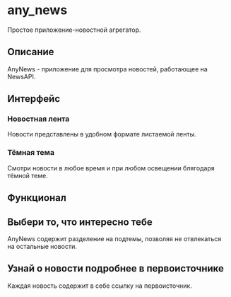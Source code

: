 # any_news

Простое приложение-новостной агрегатор.

## Описание

AnyNews - приложение для просмотра новостей, работающее на NewsAPI.

## Интерфейс

### Новостная лента

Новости представлены в удобном формате листаемой ленты.


### Тёмная тема

Смотри новости в любое время и при любом освещении блягодаря тёмной теме.



## Функционал

## Выбери то, что интересно тебе

AnyNews содержит разделение на подтемы, позволяя не отвлекаться на остальные новости.

## Узнай о новости подробнее в первоисточнике

Каждая новость содержит в себе ссылку на первоисточник.



